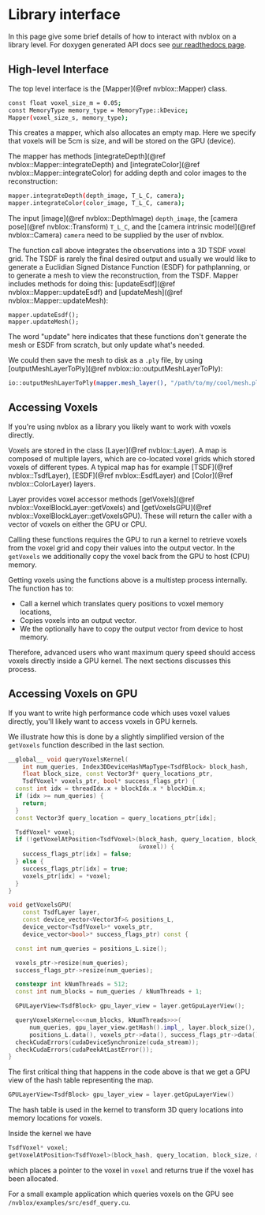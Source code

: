 # Library interface

In this page give some brief details of how to interact with nvblox on a library level. For doxygen generated API docs see [our readthedocs page](https://nvblox.readthedocs.io/en/latest/index.html).

## High-level Interface

The top level interface is the [Mapper](@ref nvblox::Mapper) class.

```bash
const float voxel_size_m = 0.05;
const MemoryType memory_type = MemoryType::kDevice;
Mapper(voxel_size_s, memory_type);
```

This creates a mapper, which also allocates an empty map. Here we specify that voxels will be 5cm is size, and will be stored on the GPU (device).

The mapper has methods [integrateDepth](@ref nvblox::Mapper::integrateDepth) and [integrateColor](@ref nvblox::Mapper::integrateColor) for adding depth and color images to the reconstruction:

```bash
mapper.integrateDepth(depth_image, T_L_C, camera);
mapper.integrateColor(color_image, T_L_C, camera);
```

The input [image](@ref nvblox::DepthImage) `depth_image`, the [camera pose](@ref nvblox::Transform) `T_L_C`, and the [camera intrinsic model](@ref nvblox::Camera) `camera` need to be supplied by the user of nvblox.

The function call above integrates the observations into a 3D TSDF voxel grid.
The TSDF is rarely the final desired output and usually we would like to generate a Euclidian Signed Distance Function (ESDF) for pathplanning, or to generate a mesh to view the reconstruction, from the TSDF.
Mapper includes methods for doing this: [updateEsdf](@ref nvblox::Mapper::updateEsdf) and [updateMesh](@ref nvblox::Mapper::updateMesh):

```{.bash}
mapper.updateEsdf();
mapper.updateMesh();
```

The word "update" here indicates that these functions don't generate the mesh or ESDF from scratch, but only update what's needed.

We could then save the mesh to disk as a `.ply` file, by using [outputMeshLayerToPly](@ref nvblox::io::outputMeshLayerToPly):

```bash
io::outputMeshLayerToPly(mapper.mesh_layer(), "/path/to/my/cool/mesh.ply");
```

## Accessing Voxels

If you're using nvblox as a library you likely want to work with voxels directly.

Voxels are stored in the class [Layer](@ref nvblox::Layer). A map is composed of multiple layers, which are co-located voxel grids which stored voxels of different types.
A typical map has for example [TSDF](@ref nvblox::TsdfLayer), [ESDF](@ref nvblox::EsdfLayer) and [Color](@ref nvblox::ColorLayer) layers.

Layer provides voxel accessor methods [getVoxels](@ref nvblox::VoxelBlockLayer::getVoxels) and [getVoxelsGPU](@ref nvblox::VoxelBlockLayer::getVoxelsGPU). These will return the caller with a vector of voxels on either the GPU or CPU.

Calling these functions requires the GPU to run a kernel to retrieve voxels from the voxel grid and copy their values into the output vector.
In the `getVoxels` we additionally copy the voxel back from the GPU to host (CPU) memory.

Getting voxels using the functions above is a multistep process internally.
The function has to:
* Call a kernel which translates query positions to voxel memory locations, 
* Copies voxels into an output vector.
* We the optionally have to copy the output vector from device to host memory.
 
Therefore, advanced users who want maximum query speed should access voxels directly inside a GPU kernel.
The next sections discusses this process.

## Accessing Voxels on GPU

If you want to write high performance code which uses voxel values directly, you'll likely want to access voxels in GPU kernels.

We illustrate how this is done by a slightly simplified version of the `getVoxels` function described in the last section.

```cpp
__global__ void queryVoxelsKernel(
    int num_queries, Index3DDeviceHashMapType<TsdfBlock> block_hash,
    float block_size, const Vector3f* query_locations_ptr,
    TsdfVoxel* voxels_ptr, bool* success_flags_ptr) {
  const int idx = threadIdx.x + blockIdx.x * blockDim.x;
  if (idx >= num_queries) {
    return;
  }
  const Vector3f query_location = query_locations_ptr[idx];

  TsdfVoxel* voxel;
  if (!getVoxelAtPosition<TsdfVoxel>(block_hash, query_location, block_size,
                                     &voxel)) {
    success_flags_ptr[idx] = false;
  } else {
    success_flags_ptr[idx] = true;
    voxels_ptr[idx] = *voxel;
  }
}

void getVoxelsGPU(
    const TsdfLayer layer,
    const device_vector<Vector3f>& positions_L,
    device_vector<TsdfVoxel>* voxels_ptr,
    device_vector<bool>* success_flags_ptr) const {

  const int num_queries = positions_L.size();

  voxels_ptr->resize(num_queries);
  success_flags_ptr->resize(num_queries);

  constexpr int kNumThreads = 512;
  const int num_blocks = num_queries / kNumThreads + 1;

  GPULayerView<TsdfBlock> gpu_layer_view = layer.getGpuLayerView();

  queryVoxelsKernel<<<num_blocks, kNumThreads>>>(
      num_queries, gpu_layer_view.getHash().impl_, layer.block_size(),
      positions_L.data(), voxels_ptr->data(), success_flags_ptr->data());
  checkCudaErrors(cudaDeviceSynchronize(cuda_stream));
  checkCudaErrors(cudaPeekAtLastError());
}
```

The first critical thing that happens in the code above is that we get a GPU view of the hash table representing the map.

```cpp
GPULayerView<TsdfBlock> gpu_layer_view = layer.getGpuLayerView()
```
The hash table is used in the kernel to transform 3D query locations into memory locations for voxels.

Inside the kernel we have
```cpp
TsdfVoxel* voxel;
getVoxelAtPosition<TsdfVoxel>(block_hash, query_location, block_size, &voxel);
```
which places a pointer to the voxel in `voxel` and returns true if the voxel has been allocated.

For a small example application which queries voxels on the GPU see `/nvblox/examples/src/esdf_query.cu`.
